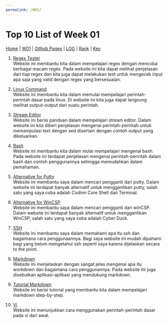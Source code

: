 ```yaml
---
permalink: /W01/
---
```


# Top 10 List of Week 01
[Home](https://ranianhanami.github.io/os211/) | [W01](https://ranianhanami.github.io/os211/W01/) | [Github Pages](https://github.com/ranianhanami/os211) | [LOG](https://github.com/ranianhanami/os211/blob/master/TXT/mylog.txt) | [Rank](TXT/myrank.txt) | [Key](TXT/mypubkey.txt)

1. [Regex Tester](https://regexr.com/)<br>
Website ini membantu kita dalam mempelajari regex dengan mencoba berbagai macam regex. Pada website ini kita dapat melihat penjelasan dari tiap regex dan kita juga dapat melakukan test untuk mengecek input apa saja yang valid dengan regex yang bersesuaian.

2. [Linux Command](https://linoxide.com/linux-command/essential-linux-basic-commands/)<br>
Website ini membantu kita dalam memulai mempelajari perintah-perintah dasar pada linux. Di website ini kita juga dapat langsung melihat output-output dari suatu perintah.

3. [Stream Editor](https://www.digitalocean.com/community/tutorials/the-basics-of-using-the-sed-stream-editor-to-manipulate-text-in-linux#basic-usage )<br>
Website ini berisi panduan dalam mempelajari stream editor. Dalam website ini kita diberi penjelasan mengenai perintah-perintah untuk memanipulasi text dengan sed disertain dengan contoh output yang dikeluarkan.

4. [Bash](https://livecodestream.dev/post/introduction-to-bash-for-beginners/)<br>
Website ini membantu kita dalam mulai mempelajari mengenai bash. Pada website ini terdapat penjelasan mengenai perintah-perintah dalam bash dan contoh penggunannya sehingga memudahkan dalam pemahaman.

5. [Alternative for Putty](https://beebom.com/putty-for-mac-free-alternative-ssh-clients/)<br>
Website ini membantu saya dalam mencari pengganti dari putty. Dalam website ini terdapat banyak alternatif untuk menggantikan putty, salah satu yang saya coba adalah Codinn Core Shell dan Terminal. 

6. [Alternative for WinCSP](https://alternativeto.net/software/winscp/?platform=mac)<br>
Website ini membantu saya dalam mencari pengganti dari winCSP. Dalam website ini terdapat banyak alternatif untuk menggantikan WinCSP, salah satu yang saya coba adalah Cyber Duck. 


7. [SSH](https://www.ucl.ac.uk/isd/what-ssh-and-how-do-i-use-it)<br>
Website ini membantu saya dalam memahami apa itu ssh dan bagaimana cara penggunaannya. Bagi saya website ini mudah dipahami bagi yang belum mengetahui ssh seperti saya karena dijelaskan secara to the point.

8. [Markdown](https://urbandigital.id/apa-itu-markdown-bagaimana-menggunakan-bahasa-itu/)<br>
Website ini menjelaskan dengan sangat jelas mengenai apa itu workdown dan bagaimana cara penggunannya. Pada website ini juga disebutkan aplikasi-aplikasi yang mendukung markdown.

9. [Tutorial Markdown](https://www.markdowntutorial.com/)<br>
Website ini berisi tutorial yang membantu kita dalam mempelajari markdown step-by-step.

10. [Vi](https://www.geeksforgeeks.org/vi-editor-unix/)<br>
Website ini menunjukkan cara menggunakan perintah-perintah dasar pada vi dari awal.
